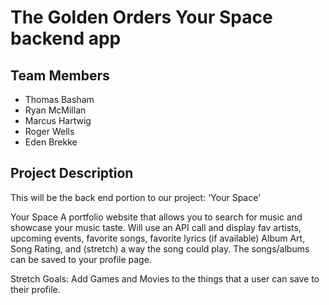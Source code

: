 # The Golden Orders Your Space backend app

## Team Members 
* Thomas Basham
* Ryan McMillan
* Marcus Hartwig
* Roger Wells
* Eden Brekke

## Project Description 
This will be the back end portion to our project: 'Your Space'

Your Space A portfolio website that allows you to search for music and showcase your music taste. Will use an API call and display fav artists, upcoming events, favorite songs, favorite lyrics (if available) Album Art, Song Rating, and (stretch) a way the song could play. 
The songs/albums can be saved to your profile page. 

Stretch Goals: Add Games and Movies to the things that a user can save to their profile. 

